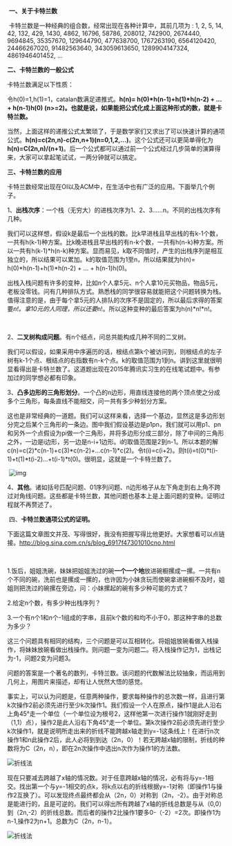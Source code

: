 ​    **一、关于卡特兰数**

​    卡特兰数是一种经典的组合数，经常出现在各种计算中，其前几项为 : 1, 2, 5, 14, 42, 132, 429, 1430, 4862, 16796, 58786, 208012, 742900, 2674440, 9694845, 35357670, 129644790, 477638700, 1767263190, 6564120420, 24466267020, 91482563640, 343059613650, 1289904147324, 4861946401452, ...

   **二、卡特兰数的一般公式**

   卡特兰数满足以下性质：

   令h(0)=1,h(1)=1，catalan数满足递推式。**h(n)= h(0)\*h(n-1)+h(1)\*h(n-2) + ... + h(n-1)h(0) (n>=2)。**也就是说，如果能把公式化成上面这种形式的数，就是卡特兰数**。**

   当然，上面这样的递推公式太繁琐了，于是数学家们又求出了可以快速计算的通项公式。**h(n)=c(2n,n)-c(2n,n+1)(n=0,1,2,...)**。这个公式还可以更简单得化为**h(n)=C(2n,n)/(n+1)**。后一个公式都可以通过前一个公式经过几步简单的演算得来，大家可以拿起笔试试，一两分钟就可以搞定。

   

   **三、卡特兰数的应用**

   卡特兰数经常出现在OI以及ACM中，在生活中也有广泛的应用。下面举几个例子。

   1、**出栈次序**：一个栈（无穷大）的进栈次序为1、2、3……n。不同的出栈次序有几种。

​      我们可以这样想，假设k是最后一个出栈的数。比k早进栈且早出栈的有k-1个数，一共有h(k-1)种方案。比k晚进栈且早出栈的有n-k个数，一共有h(n-k)种方案。所以一共有h(k-1)*h(n-k)种方案。显而易见，k取不同值时，产生的出栈序列是相互独立的，所以结果可以累加。k的取值范围为1至n，所以结果就为h(n)= h(0)*h(n-1)+h(1)*h(n-2) + ... + h(n-1)h(0)。

​      出栈入栈问题有许多的变种，比如n个人拿5元、n个人拿10元买物品，物品5元，老板没零钱。问有几种排队方式。熟悉栈的同学很容易就能把这个问题转换为栈。值得注意的是，由于每个拿5元的人排队的次序不是固定的，所以最后求得的答案要*n!。拿10元的人同理，所以还要*n!。所以这种变种的最后答案为h(n)*n!*n!。

​    

   2、**二叉树构成问题**。有n个结点，问总共能构成几种不同的二叉树。

​      我们可以假设，如果采用中序遍历的话，根结点第k个被访问到，则根结点的左子树有k-1个点、根结点的右指数有n-k个点。k的取值范围为1到n。讲到这里就很明显看得出是卡特兰数了。这道题出现在2015年腾讯实习生的在线笔试题中。有参加过的同学想必都有印象。

 

   3、**凸多边形的三角形划分**。一个凸的n边形，用直线连接他的两个顶点使之分成多个三角形，每条直线不能相交，问一共有多少种划分方案。

​       这也是非常经典的一道题。我们可以这样来看，选择一个基边，显然这是多边形划分完之后某个三角形的一条边。图中我们假设基边是p1pn，我们就可以用p1、pn和另外一个点假设为pi做一个三角形，并将多边形分成三部分，除了中间的三角形之外，一边是i边形，另一边是n-i+1边形。i的取值范围是2到n-1。所以本题的解c(n)=c(2)*c(n-1)+c(3)*c(n-2)+...c(n-1)*c(2)。令t(i)=c(i+2)。则t(i)=t(0)*t(i-1)+t(1)*t(i-2)...+t(i-1)*t(0)。很明显，这就是一个卡特兰数了。

​      ![img](assets/9facff8ee739cddf061ceb43125efd61.jpg)

​    4、**其他**。诸如括号匹配问题、01序列问题、n边形格子从左下角走到右上角不跨过对角线问题。这些都是卡特兰数，其他问题也基本上是上面问题的变种。证明过程就不再赘述了。

 

​    四、**卡特兰数通项公式的证明。**

​    下面这篇文章图文并茂、写得很好，我没有把握写得比他更好。大家想看可以点链接。http://blog.sina.com.cn/s/blog_6917f47301010cno.html

​      

   



   

1.饭后，姐姐洗碗，妹妹把姐姐洗过的碗**一个一个地**放进碗橱摞成一摞。一共有n个不同的碗，洗前也是摞成一摞的，也许因为小妹贪玩而使碗拿进碗橱不及时，姐姐则把洗过的碗摞在旁边，问：小妹摞起的碗有多少种可能的方式？

2.给定n个数，有多少种出栈序列？

3.一个有*n*个1和*n*个-1组成的字串，且前k个数的和均不小于0，那这种字串的总数为多少？

 

这三个问题具有相同的结构，三个问题是可以互相转化。将姐姐放碗看做入栈操作，将妹妹放碗看做出栈操作。则问题一变为问题二。将入栈操作记为1，出栈记为-1，问题2变为问题3。

问题的答案是一个著名的数列，卡特兰数。该问题的代数解法比较抽象，而运用到几何上，用图片来描述，却有让人恍然大悟的感觉。

 

  事实上，可以认为问题是，任意两种操作，要求每种操作的总次数一样，且进行第k次操作2前必须先进行至少k次操作1。我们假设一个人在原点，操作1是此人沿右上角45°走一个单位（一个单位设为根号2，这样他第一次进行操作1就刚好走到（1,1）点），操作2是此人沿右下角45°走一个单位。第k次操作2前必须先进行至少k次操作1，就是说明所走出来的折线不能跨越x轴走到y=-1这条线上！在进行n次操作1和n此操作2后，此人必将到到达（2n，0）！若无跨越x轴的限制，折线的种数将为C（2n，n），即在2n次操作中选出n次作为操作1的方法数。

![折线法](assets/4d3b83d97c3eff72bd3e8c4bfd0b7e92.jpg)

现在只要减去跨越了x轴的情况数。对于任意跨越x轴的情况，必有将与y=-1相交。找出第一个与y=-1相交的点k，将k点以右的折线根据y=-1对称（即操作1与操作2互换了）。可以发现终点最终都会从（2n，0）对称到（2n，-2）。由于对称总是能进行的，且是可逆的。我们可以得出所有跨越了x轴的折线总数是与从（0,0）到（2n,-2）的折线总数。而后者的操作2比操作1要多0-（-2）=2次。即操作1为n-1,操作2为n+1。总数为C（2n，n-1）。

![折线法](assets/f4fcd789c4135a3e14a703367616282e.jpg)

 